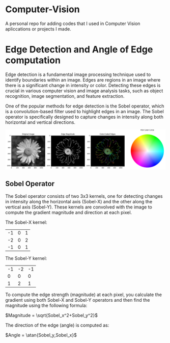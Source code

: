 # Computer-Vision

A personal repo for adding codes that I used in Computer Vision apliccations or projects I made.

# Edge Detection and Angle of Edge computation

Edge detection is a fundamental image processing technique used to identify boundaries within an image. Edges are regions in an image where there is a significant change in intensity or color. Detecting these edges is crucial in various computer vision and image analysis tasks, such as object recognition, image segmentation, and feature extraction.

One of the popular methods for edge detection is the Sobel operator, which is a convolution-based filter used to highlight edges in an image. The Sobel operator is specifically designed to capture changes in intensity along both horizontal and vertical directions.

![Edge Detection Result](images/edge_detection.png)

## Sobel Operator

The Sobel operator consists of two 3x3 kernels, one for detecting changes in intensity along the horizontal axis (Sobel-X) and the other along the vertical axis (Sobel-Y). These kernels are convolved with the image to compute the gradient magnitude and direction at each pixel.

The Sobel-X kernel:

||||
|----|---|---|
| -1 | 0 | 1 |
| -2 | 0 | 2 | 
| -1 | 0 | 1 | 

The Sobel-Y kernel:

||||
|----|---|---|
|-1| -2| -1|
| 0|  0|  0|
| 1|  2|  1|

To compute the edge strength (magnitude) at each pixel, you calculate the gradient using both Sobel-X and Sobel-Y operators and then find the magnitude using the following formula:

$Magnitude = \sqrt{Sobel_x^2+Sobel_y^2}$

The direction of the edge (angle) is computed as:

$Angle = \atan{Sobel_y,Sobel_x}$


